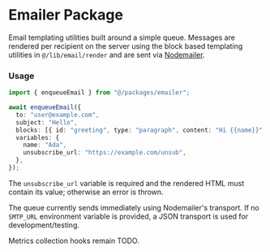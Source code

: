 # Emailer Package

Email templating utilities built around a simple queue. Messages are rendered
per recipient on the server using the block based templating utilities in
`@/lib/email/render` and are sent via [Nodemailer](https://nodemailer.com/).

### Usage

```ts
import { enqueueEmail } from "@/packages/emailer";

await enqueueEmail({
  to: "user@example.com",
  subject: "Hello",
  blocks: [{ id: "greeting", type: "paragraph", content: "Hi {{name}}" }],
  variables: {
    name: "Ada",
    unsubscribe_url: "https://example.com/unsub",
  },
});
```

The `unsubscribe_url` variable is required and the rendered HTML must contain
its value; otherwise an error is thrown.

The queue currently sends immediately using Nodemailer's transport. If no
`SMTP_URL` environment variable is provided, a JSON transport is used for
development/testing.

Metrics collection hooks remain TODO.
